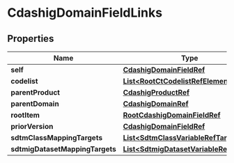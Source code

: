 

# CdashigDomainFieldLinks


## Properties

| Name | Type | Description | Notes |
|------------ | ------------- | ------------- | -------------|
|**self** | [**CdashigDomainFieldRef**](CdashigDomainFieldRef.md) |  |  [optional] |
|**codelist** | [**List&lt;RootCtCodelistRefElement&gt;**](RootCtCodelistRefElement.md) |  |  [optional] |
|**parentProduct** | [**CdashigProductRef**](CdashigProductRef.md) |  |  [optional] |
|**parentDomain** | [**CdashigDomainRef**](CdashigDomainRef.md) |  |  [optional] |
|**rootItem** | [**RootCdashigDomainFieldRef**](RootCdashigDomainFieldRef.md) |  |  [optional] |
|**priorVersion** | [**CdashigDomainFieldRef**](CdashigDomainFieldRef.md) |  |  [optional] |
|**sdtmClassMappingTargets** | [**List&lt;SdtmClassVariableRefTarget&gt;**](SdtmClassVariableRefTarget.md) |  |  [optional] |
|**sdtmigDatasetMappingTargets** | [**List&lt;SdtmigDatasetVariableRefTarget&gt;**](SdtmigDatasetVariableRefTarget.md) |  |  [optional] |



